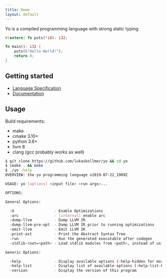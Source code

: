 ```yaml
---
title: Home
layout: default
---
```


Yo is a compiled programming language with strong static typing

```rust
#[extern] fn puts(*i8): i32;

fn main(): i32 {
    puts(b"Hello World!");
    return 0;
}
```

## Getting started

- <a class="casual-underlined" href="/spec.html">Language Specification</a>
- <a class="casual-underlined" href="/docs/index.html">Documentation</a>


## Usage

Build requirements:
- make
- cmake 3.10+
- python 3.6+
- llvm 8
- clang (gcc probably works as well)

```bash
$ git clone https://github.com/lukaskollmer/yo && cd yo
$ cmake . && make
$ ./yo -help
OVERVIEW: the yo programming language v2019-07-22_1909Z

USAGE: yo [options] <input file> <run args>...

OPTIONS:

General Options:

  -O                  - Enable Optimizations
  -arc                - [internal] enable arc
  -dump-llvm          - Dump LLVM IR
  -dump-llvm-pre-opt  - Dump LLVM IR prior to running optimizations
  -emit-llvm          - Emit LLVM IR
  -print-ast          - Print the Abstract Syntax Tree
  -run                - Run the generated executable after codegen
  -stdlib-root=<path> - Load stdlib modules from <path>, instead of using the bundled ones

Generic Options:

  -help               - Display available options (-help-hidden for more)
  -help-list          - Display list of available options (-help-list-hidden for more)
  -version            - Display the version of this program
```
